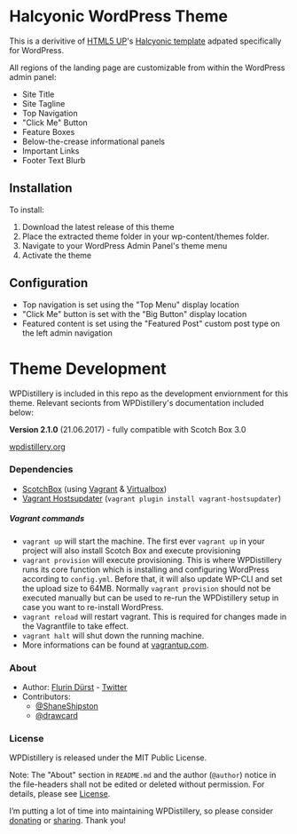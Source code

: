 # Halcyonic WordPress Theme
 
 This is a derivitive of [HTML5 UP](https://html5up.net/)'s [Halcyonic template](https://html5up.net/halcyonic) adpated specifically for WordPress.

 All regions of the landing page are customizable from within the WordPress admin panel:
 * Site Title
 * Site Tagline
 * Top Navigation
 * "Click Me" Button
 * Feature Boxes
 * Below-the-crease informational panels
 * Important Links
 * Footer Text Blurb

 ## Installation

 To install:
 1. Download the latest release of this theme
 1. Place the extracted theme folder in your wp-content/themes folder. 
 1. Navigate to your WordPress Admin Panel's theme menu
 1. Activate the theme

 ## Configuration

 * Top navigation is set using the "Top Menu" display location
 * "Click Me" button is set with the "Big Button" display location
 * Featured content is set using the "Featured Post" custom post type on the left admin navigation 


# Theme Development

WPDistillery is included in this repo as the development enviornment for this theme.  Relevant secionts from WPDistillery's documentation included below:


**Version 2.1.0** (21.06.2017) - fully compatible with Scotch Box 3.0

[wpdistillery.org](https://wpdistillery.org)


### Dependencies
- [ScotchBox](https://box.scotch.io) (using [Vagrant](https://vagrantup.com) & [Virtualbox](https://virtualbox.org))
- [Vagrant Hostsupdater](https://github.com/cogitatio/vagrant-hostsupdater) (`vagrant plugin install vagrant-hostsupdater`)

##### Vagrant commands
* `vagrant up` will start the machine. The first ever `vagrant up` in your project will also install Scotch Box and execute provisioning
* `vagrant provision` will execute provisioning. This is where WPDistillery runs its core function which is installing and configuring WordPress according to `config.yml`. Before that, it will also update WP-CLI and set the upload size to 64MB. Normally `vagrant provision` should not be executed manually but can be used to re-run the WPDistillery setup in case you want to re-install WordPress.
* `vagrant reload` will restart vagrant. This is required for changes made in the Vagrantfile to take effect.
* `vagrant halt` will shut down the running machine.
* More informations can be found at [vagrantup.com](https://vagrantup.com).

### About

* Author: [Flurin Dürst](https://github.com/flurinduerst) - [Twitter](https://twitter.com/flurinduerst)
* Contributors:
  * [@ShaneShipston](https://github.com/ShaneShipston)
  * [@drawcard](https://github.com/drawcard)

### License
WPDistillery is released under the MIT Public License.

Note: The "About" section in `README.md` and the author (`@author`) notice in the file-headers shall not be edited or deleted without permission. For details, please see [License](LICENSE.md).

I’m putting a lot of time into maintaining WPDistillery, so please consider [donating](https://www.paypal.me/FlurinDuerst/10) or [sharing](https://twitter.com/intent/tweet?url=https%3A%2F%2Fwpdistillery.org). Thank you!
